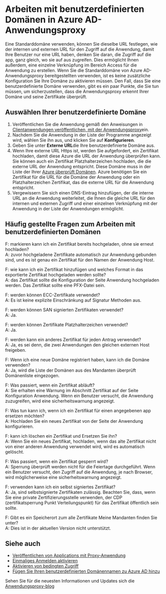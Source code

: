 <properties
    pageTitle="Arbeiten mit benutzerdefinierten Domänen in Azure AD-Anwendungsproxy | Microsoft Azure"
    description="Deckblätter arbeiten wie mit benutzerdefinierten Domänen in Azure AD-Anwendungsproxy."
    services="active-directory"
    documentationCenter=""
    authors="kgremban"
    manager="femila"
    editor=""/>

<tags
    ms.service="active-directory"
    ms.workload="identity"
    ms.tgt_pltfrm="na"
    ms.devlang="na"
    ms.topic="article"
    ms.date="06/22/2016"
    ms.author="kgremban"/>

# <a name="working-with-custom-domains-in-azure-ad-application-proxy"></a>Arbeiten mit benutzerdefinierten Domänen in Azure AD-Anwendungsproxy

Eine Standarddomäne verwenden, können Sie dieselbe URL festlegen, wie der internen und externen URL für den Zugriff auf die Anwendung, damit Ihre Benutzer nur eine URL haben, denken Sie daran, die Zugriff auf die app, ganz gleich, wo sie auf aus zugreifen. Dies ermöglicht Ihnen außerdem, eine einzelne Verknüpfung im Bereich Access für die Anwendung zu erstellen. Wenn Sie die Standarddomäne von Azure AD-Anwendungsproxy bereitgestellten verwenden, ist es keine zusätzliche Konfiguration Sie Ihre Domäne zu aktivieren müssen. Den Fall, dass Sie eine benutzerdefinierte Domäne verwenden, gibt es ein paar Punkte, die Sie tun müssen, um sicherzustellen, dass die Anwendungsproxy erkennt Ihrer Domäne und seine Zertifikate überprüft.

## <a name="selecting-your-custom-domain"></a>Auswählen Ihrer benutzerdefinierte Domäne

1. Veröffentlichen Sie die Anwendung gemäß den Anweisungen in [Clientanwendungen veröffentlichen, mit der Anwendungsproxy](active-directory-application-proxy-publish.md)ein.
2. Nachdem Sie die Anwendung in der Liste der Programme angezeigt wird, wählen Sie ihn aus, und klicken Sie auf **Konfigurieren**.
3. Geben Sie unter **Externe URL**die Ihre benutzerdefinierte Domäne aus.
4. Wenn Ihre externe URL Https ist, werden Sie aufgefordert, ein Zertifikat hochladen, damit diese Azure die URL der Anwendung überprüfen kann. Sie können auch ein Zertifikat Platzhalterzeichen hochladen, die die externe URL der Anwendung entspricht. Diese Domäne muss in der Liste der Ihrer [Azure überprüft Domänen](https://msdn.microsoft.com/library/azure/jj151788.aspx). Azure benötigen Sie ein Zertifikat für die URL für die Domäne der Anwendung oder ein Platzhalterzeichen Zertifikat, das die externe URL für die Anwendung entspricht.
5. Vergewissern Sie sich einen DNS-Eintrag hinzufügen, der die interne URL an die Anwendung weiterleitet, die Ihnen die gleiche URL für den internen und externen Zugriff und einer einzelnen Verknüpfung mit der Anwendung in der Liste der Anwendungen ermöglicht.

## <a name="frequently-asked-questions-about-working-with-custom-domains"></a>Häufig gestellte Fragen zum Arbeiten mit benutzerdefinierten Domänen

F: markieren kann ich ein Zertifikat bereits hochgeladen, ohne sie erneut hochladen?  
A: zuvor hochgeladene Zertifikate automatisch zur Anwendung gebunden sind, und es ist genau ein Zertifikat für den Namen der Anwendung Host.  

F: wie kann ich ein Zertifikat hinzufügen und welches Format in das exportierte Zertifikat hochgeladen werden sollte?  
A: das Zertifikat sollte die Konfiguration der Seite Anwendung hochgeladen werden. Das Zertifikat sollte eine PFX-Datei sein.  

F: werden können ECC-Zertifikate verwendet?  
A: Es ist keine explizite Einschränkung auf Signatur Methoden aus.  

F: werden können SAN signierten Zertifikaten verwendet?  
A: Ja.  

F: werden können Zertifikate Platzhalterzeichen verwendet?  
A: Ja.  

F: werden kann ein anderes Zertifikat für jeden Antrag verwendet?  
A: Ja, es sei denn, die zwei Anwendungen den gleichen externen Host freigeben.  

F: Wenn ich eine neue Domäne registriert haben, kann ich die Domäne verwenden?  
A: Ja, wird die Liste der Domänen aus des Mandanten überprüft Domänenliste eingezogen.  

F: Was passiert, wenn ein Zertifikat abläuft?  
A: Sie erhalten eine Warnung im Abschnitt Zertifikat auf der Seite Konfiguration Anwendung. Wenn ein Benutzer versucht, die Anwendung zuzugreifen, wird eine sicherheitswarnung angezeigt.  

F: Was tun kann ich, wenn ich ein Zertifikat für einen angegebenen app ersetzen möchten?  
A: Hochladen Sie ein neues Zertifikat von der Seite der Anwendung konfigurieren.  

F: kann ich löschen ein Zertifikat und Ersetzen Sie ihn?  
A: Wenn Sie ein neues Zertifikat, hochladen, wenn das alte Zertifikat nicht von einer anderen Anwendung verwendet wird, wird es automatisch gelöscht.  

F: Was passiert, wenn ein Zertifikat gesperrt wird?  
A: Sperrung überprüft werden nicht für die Feiertage durchgeführt. Wenn ein Benutzer versucht, den Zugriff auf die Anwendung, je nach Browser, wird möglicherweise eine sicherheitswarnung angezeigt.  

F: verwenden kann ich ein selbst signiertes Zertifikat?  
A: Ja, sind selbstsignierte Zertifikaten zulässig. Beachten Sie, dass, wenn Sie eine private Zertifizierungsstelle verwenden, der CDP (zertifikatsperrung Punkt Verteilungspunkt) für das Zertifikat öffentlich sein sollte.  

F: Gibt es ein Speicherort zum alle Zertifikate Meine Mandanten finden Sie unter?  
A: Dies ist in der aktuellen Version nicht unterstützt.  


## <a name="see-also"></a>Siehe auch

- [Veröffentlichen von Applications mit Proxy-Anwendung](active-directory-application-proxy-publish.md)
- [Einmaliges Anmelden aktivieren](active-directory-application-proxy-sso-using-kcd.md)
- [Aktivieren von bedingten Zugriff](active-directory-application-proxy-conditional-access.md)
- [Fügen Sie Ihren benutzerdefinierten Domänennamen zu Azure AD hinzu](active-directory-add-domain.md)

Sehen Sie für die neuesten Informationen und Updates sich die [Anwendungsproxy-blog](http://blogs.technet.com/b/applicationproxyblog/)

